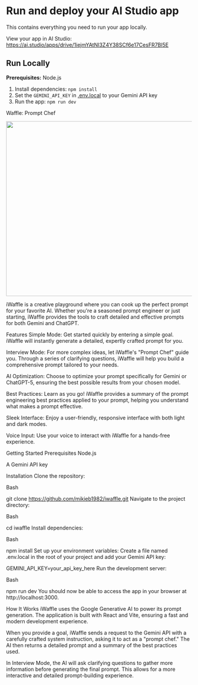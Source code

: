 # Run and deploy your AI Studio app

This contains everything you need to run your app locally.

View your app in AI Studio: https://ai.studio/apps/drive/1iejmYAtNI3Z4Y38SCf6e17CesFR7Bl5E

## Run Locally

**Prerequisites:**  Node.js


1. Install dependencies:
   `npm install`
2. Set the `GEMINI_API_KEY` in [.env.local](.env.local) to your Gemini API key
3. Run the app:
   `npm run dev`


Waffle: Prompt Chef
<div align="center">
<img width="1200" height="475" alt="GHBanner" src="https://github.com/user-attachments/assets/0aa67016-6eaf-458a-adb2-6e31a0763ed6" />
</div>

iWaffle is a creative playground where you can cook up the perfect prompt for your favorite AI. Whether you're a seasoned prompt engineer or just starting, iWaffle provides the tools to craft detailed and effective prompts for both Gemini and ChatGPT.

Features
Simple Mode: Get started quickly by entering a simple goal. iWaffle will instantly generate a detailed, expertly crafted prompt for you.

Interview Mode: For more complex ideas, let iWaffle's "Prompt Chef" guide you. Through a series of clarifying questions, iWaffle will help you build a comprehensive prompt tailored to your needs.

AI Optimization: Choose to optimize your prompt specifically for Gemini or ChatGPT-5, ensuring the best possible results from your chosen model.

Best Practices: Learn as you go! iWaffle provides a summary of the prompt engineering best practices applied to your prompt, helping you understand what makes a prompt effective.

Sleek Interface: Enjoy a user-friendly, responsive interface with both light and dark modes.

Voice Input: Use your voice to interact with iWaffle for a hands-free experience.

Getting Started
Prerequisites
Node.js

A Gemini API key

Installation
Clone the repository:

Bash

git clone https://github.com/mikieb1982/iwaffle.git
Navigate to the project directory:

Bash

cd iwaffle
Install dependencies:

Bash

npm install
Set up your environment variables:
Create a file named .env.local in the root of your project and add your Gemini API key:

GEMINI_API_KEY=your_api_key_here
Run the development server:

Bash

npm run dev
You should now be able to access the app in your browser at http://localhost:3000.

How It Works
iWaffle uses the Google Generative AI to power its prompt generation. The application is built with React and Vite, ensuring a fast and modern development experience.

When you provide a goal, iWaffle sends a request to the Gemini API with a carefully crafted system instruction, asking it to act as a "prompt chef." The AI then returns a detailed prompt and a summary of the best practices used.

In Interview Mode, the AI will ask clarifying questions to gather more information before generating the final prompt. This allows for a more interactive and detailed prompt-building experience.
